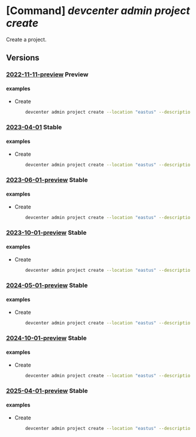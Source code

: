 # [Command] _devcenter admin project create_

Create a project.

## Versions

### [2022-11-11-preview](/Resources/mgmt-plane/L3N1YnNjcmlwdGlvbnMve30vcmVzb3VyY2Vncm91cHMve30vcHJvdmlkZXJzL21pY3Jvc29mdC5kZXZjZW50ZXIvcHJvamVjdHMve30=/2022-11-11-preview.xml) **Preview**

<!-- mgmt-plane /subscriptions/{}/resourcegroups/{}/providers/microsoft.devcenter/projects/{} 2022-11-11-preview -->

#### examples

- Create
    ```bash
        devcenter admin project create --location "eastus" --description "This is my first project." --dev-center-id "/subscriptions/{subscriptionId}/resourceGroups/rg1/providers/Microsoft.DevCenter/devcenters/{devCenterName}" --tags CostCenter="R&D" --name "{projectName}" --resource-group "rg1"
    ```

### [2023-04-01](/Resources/mgmt-plane/L3N1YnNjcmlwdGlvbnMve30vcmVzb3VyY2Vncm91cHMve30vcHJvdmlkZXJzL21pY3Jvc29mdC5kZXZjZW50ZXIvcHJvamVjdHMve30=/2023-04-01.xml) **Stable**

<!-- mgmt-plane /subscriptions/{}/resourcegroups/{}/providers/microsoft.devcenter/projects/{} 2023-04-01 -->

#### examples

- Create
    ```bash
        devcenter admin project create --location "eastus" --description "This is my first project." --dev-center-id "/subscriptions/0ac520ee-14c0-480f-b6c9-0a90c58ffff/resourceGroups/rg1/providers/Microsoft.DevCenter/devcenters/Contoso" --tags CostCenter="R&D" --name "DevProject" --resource-group "rg1" --max-dev-boxes-per-user "3"
    ```

### [2023-06-01-preview](/Resources/mgmt-plane/L3N1YnNjcmlwdGlvbnMve30vcmVzb3VyY2Vncm91cHMve30vcHJvdmlkZXJzL21pY3Jvc29mdC5kZXZjZW50ZXIvcHJvamVjdHMve30=/2023-06-01-preview.xml) **Stable**

<!-- mgmt-plane /subscriptions/{}/resourcegroups/{}/providers/microsoft.devcenter/projects/{} 2023-06-01-preview -->

#### examples

- Create
    ```bash
        devcenter admin project create --location "eastus" --description "This is my first project." --dev-center-id "/subscriptions/0ac520ee-14c0-480f-b6c9-0a90c58ffff/resourceGroups/rg1/providers/Microsoft.DevCenter/devcenters/Contoso" --tags CostCenter="R&D" --name "DevProject" --resource-group "rg1" --max-dev-boxes-per-user "3"
    ```

### [2023-10-01-preview](/Resources/mgmt-plane/L3N1YnNjcmlwdGlvbnMve30vcmVzb3VyY2Vncm91cHMve30vcHJvdmlkZXJzL21pY3Jvc29mdC5kZXZjZW50ZXIvcHJvamVjdHMve30=/2023-10-01-preview.xml) **Stable**

<!-- mgmt-plane /subscriptions/{}/resourcegroups/{}/providers/microsoft.devcenter/projects/{} 2023-10-01-preview -->

#### examples

- Create
    ```bash
        devcenter admin project create --location "eastus" --description "This is my first project." --dev-center-id "/subscriptions/0ac520ee-14c0-480f-b6c9-0a90c58ffff/resourceGroups/rg1/providers/Microsoft.DevCenter/devcenters/Contoso" --tags CostCenter="R&D" --name "DevProject" --resource-group "rg1" --max-dev-boxes-per-user "3"
    ```

### [2024-05-01-preview](/Resources/mgmt-plane/L3N1YnNjcmlwdGlvbnMve30vcmVzb3VyY2Vncm91cHMve30vcHJvdmlkZXJzL21pY3Jvc29mdC5kZXZjZW50ZXIvcHJvamVjdHMve30=/2024-05-01-preview.xml) **Stable**

<!-- mgmt-plane /subscriptions/{}/resourcegroups/{}/providers/microsoft.devcenter/projects/{} 2024-05-01-preview -->

#### examples

- Create
    ```bash
        devcenter admin project create --location "eastus" --description "This is my first project." --dev-center-id "/subscriptions/0ac520ee-14c0-480f-b6c9-0a90c58ffff/resourceGroups/rg1/providers/Microsoft.DevCenter/devcenters/Contoso" --tags CostCenter="R&D" --name "DevProject" --resource-group "rg1" --max-dev-boxes-per-user "3"
    ```

### [2024-10-01-preview](/Resources/mgmt-plane/L3N1YnNjcmlwdGlvbnMve30vcmVzb3VyY2Vncm91cHMve30vcHJvdmlkZXJzL21pY3Jvc29mdC5kZXZjZW50ZXIvcHJvamVjdHMve30=/2024-10-01-preview.xml) **Stable**

<!-- mgmt-plane /subscriptions/{}/resourcegroups/{}/providers/microsoft.devcenter/projects/{} 2024-10-01-preview -->

#### examples

- Create
    ```bash
        devcenter admin project create --location "eastus" --description "This is my first project." --dev-center-id "/subscriptions/0ac520ee-14c0-480f-b6c9-0a90c58ffff/resourceGroups/rg1/providers/Microsoft.DevCenter/devcenters/Contoso" --tags CostCenter="R&D" --name "DevProject" --resource-group "rg1" --max-dev-boxes-per-user "3"
    ```

### [2025-04-01-preview](/Resources/mgmt-plane/L3N1YnNjcmlwdGlvbnMve30vcmVzb3VyY2Vncm91cHMve30vcHJvdmlkZXJzL21pY3Jvc29mdC5kZXZjZW50ZXIvcHJvamVjdHMve30=/2025-04-01-preview.xml) **Stable**

<!-- mgmt-plane /subscriptions/{}/resourcegroups/{}/providers/microsoft.devcenter/projects/{} 2025-04-01-preview -->

#### examples

- Create
    ```bash
        devcenter admin project create --location "eastus" --description "This is my first project." --dev-center-id "/subscriptions/0ac520ee-14c0-480f-b6c9-0a90c58ffff/resourceGroups/rg1/providers/Microsoft.DevCenter/devcenters/Contoso" --tags CostCenter="R&D" --name "DevProject" --resource-group "rg1" --max-dev-boxes-per-user "3"
    ```
